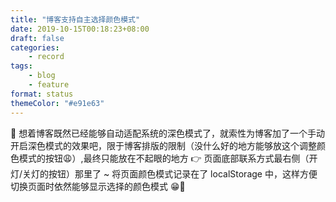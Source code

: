 ```yaml
---
title: "博客支持自主选择颜色模式"
date: 2019-10-15T00:18:23+08:00
draft: false
categories:
    - record
tags:
    - blog
    - feature
format: status
themeColor: "#e91e63"
---
```


🌈 想着博客既然已经能够自动适配系统的深色模式了，就索性为博客加了一个手动开启深色模式的效果吧，限于博客排版的限制（没什么好的地方能够放这个调整颜色模式的按钮😩）,最终只能放在不起眼的地方 👉 页面底部联系方式最右侧（开灯/关灯的按钮）那里了 ~ 将页面颜色模式记录在了 localStorage 中，这样方便切换页面时依然能够显示选择的颜色模式 😁🎉
